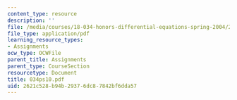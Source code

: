 ```yaml
---
content_type: resource
description: ''
file: /media/courses/18-034-honors-differential-equations-spring-2004/2621c528b94b29376dc87842bf6dda57_034ps10.pdf
file_type: application/pdf
learning_resource_types:
- Assignments
ocw_type: OCWFile
parent_title: Assignments
parent_type: CourseSection
resourcetype: Document
title: 034ps10.pdf
uid: 2621c528-b94b-2937-6dc8-7842bf6dda57
---
```

